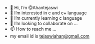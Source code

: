 - 👋 Hi, I’m @Ahantejaswi
- 👀 I’m interested in c and c+ language
- 🌱 I’m currently learning c language
- 💞️ I’m looking to collaborate on ...
- 📫 How to reach me ...
- my email id is tejaswiahan@gmail.com

<!---
Ahantejaswi/Ahantejaswi is a ✨ special ✨ repository because its `README.md` (this file) appears on your GitHub profile.
You can click the Preview link to take a look at your changes.
--->

